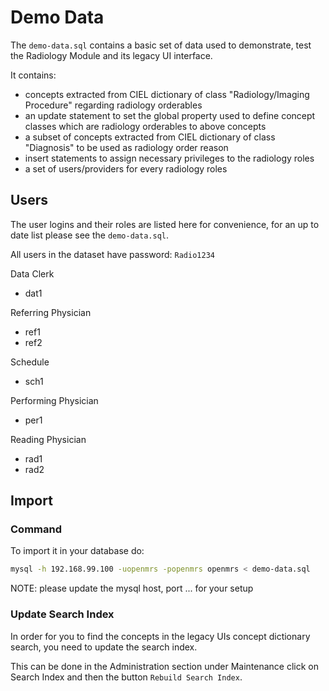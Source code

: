 # Demo Data

The `demo-data.sql` contains a basic set of data used to demonstrate, test the
Radiology Module and its legacy UI interface.

It contains:
* concepts extracted from CIEL dictionary of class "Radiology/Imaging
Procedure" regarding radiology orderables
* an update statement to set the global property used to define concept classes
which are radiology orderables to above concepts
* a subset of concepts extracted from CIEL dictionary of class "Diagnosis" to
be used as radiology order reason
* insert statements to assign necessary privileges to the radiology roles
* a set of users/providers for every radiology roles

## Users

The user logins and their roles are listed here for convenience, for an up to date
list please see the `demo-data.sql`.

All users in the dataset have password: `Radio1234`

Data Clerk

* dat1

Referring Physician

* ref1
* ref2

Schedule

* sch1

Performing Physician

* per1

Reading Physician

* rad1
* rad2

## Import

### Command

To import it in your database do:

```bash
mysql -h 192.168.99.100 -uopenmrs -popenmrs openmrs < demo-data.sql
```

NOTE: please update the mysql host, port ... for your setup

### Update Search Index

In order for you to find the concepts in the legacy UIs concept dictionary
search, you need to update the search index.

This can be done in the Administration section under Maintenance click on
Search Index and then the button `Rebuild Search Index`.
